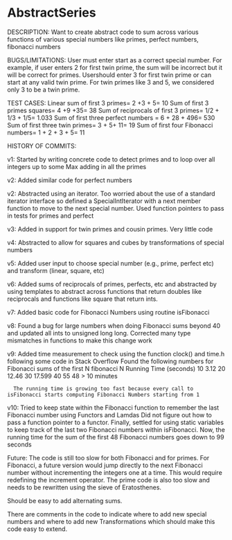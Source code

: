 # AbstractSeries

DESCRIPTION: Want to create abstract code to sum across various functions of 
various special numbers like primes, perfect numbers, fibonacci numbers 


BUGS/LIMITATIONS: User must enter start as a correct special number.  For example, if user enters 2 for first twin prime, the sum
         will be incorrect but it will be correct for primes.  Usershould enter 3 for first twin prime or can start at any valid
         twin prime.  For twin primes like 3 and 5, we considered only 3 to be a twin prime.
         
 TEST CASES: Linear sum of first 3 primes= 2 +3 + 5= 10 
              Sum of first 3 primes squares= 4 +9 +35= 38
              Sum of reciprocals of first 3 primes= 1/2 + 1/3 + 1/5= 1.033
              Sum of first three perfect numbers = 6 + 28 + 496= 530 
              Sum of first three twin primes= 3 + 5+ 11= 19
              Sum of first four Fibonacci numbers= 1 + 2 + 3 + 5= 11
              

HISTORY OF COMMITS:

v1: Started by writing concrete code to detect primes and to loop over
    all integers up to some Max adding in all the primes

v2: Added similar code for perfect numbers

v2: Abstracted using an iterator.  Too worried about the use of a standard
    iterator interface so defined a SpecialIntIterator with a next
    member function to move to the next special number.  Used function
    pointers to pass in tests for primes and perfect

v3: Added in support for twin primes and cousin primes.  Very little
    code

v4: Abstracted to allow for squares and cubes by transformations of
    special numbers

v5:  Added user input to choose special number (e.g., prime, perfect etc)
     and transform (linear, square, etc)
     
 v6: Added sums of reciprocals of primes, perfects, etc and abstracted by using templates to abstract across 
     functions that return doubles like reciprocals and functions like square that return ints.
 
 v7:  Added basic code for Fibonacci Numbers using routine isFibonacci
 
 v8: Found a bug for large numbers when doing Fibonacci sums beyond 40 and updated all ints to unsigned long long.
     Corrected many type mismatches in functions to make this change work
    
  v9: Added time measurement to check using the function clock() and time.h following some code in Stack Overflow
      Found the following numbers for Fibonacci sums of the first N fibonacci
      N                                       Running Time (seconds)
      10                                       3.12
      20                                       12.46
      30                                        17.599
      40                                        55 
      48                                     > 10 minutes
      
      The running time is growing too fast because every call to isFibonacci starts computing Fibonacci Numbers starting from 1
  
  v10:  Tried to keep state within the Fibonacci function to remember the last Fibonacci number using Functors and Lamdas
         Did not figure out how to pass a function pointer to a functor.  Finally, settled for using static variables to 
         keep track of the last two Fibonacci numbers within isFibonacci.  Now, the running time for the sum of the first 
         48 Fibonacci numbers goes down to 99 seconds
         
   Future: The code is still too slow for both Fibonacci and for primes. For Fibonacci, a future version would jump 
   directly to the next Fibonacci number without incrementing the integers one at a time. This would require redefining 
   the increment operator. The prime code is also too slow and needs to be rewritten using the sieve of Eratosthenes.
   
   Should be easy to add alternating sums.
   
   There are comments in the code to indicate where to add new special numbers and where to add new Transformations 
   which should make this code easy to extend. 
  
         
         

